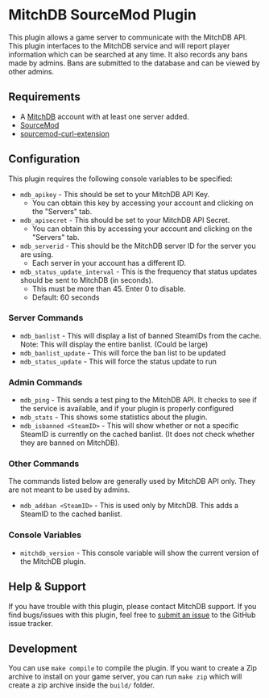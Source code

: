 # MitchDB SourceMod Plugin
This plugin allows a game server to communicate with the MitchDB API.
This plugin interfaces to the MitchDB service and will report player information which can be searched at any time. It also records any bans made by admins. Bans are submitted to the database and can be viewed by other admins.


## Requirements
* A [MitchDB](http://www.mitchdb.com/) account with at least one server added.
* [SourceMod](http://www.sourcemod.net/)
* [sourcemod-curl-extension](http://code.google.com/p/sourcemod-curl-extension/)



## Configuration
This plugin requires the following console variables to be specified:

* `mdb_apikey` - This should be set to your MitchDB API Key.
  * You can obtain this key by accessing your account and clicking on the "Servers" tab.
* `mdb_apisecret` - This should be set to your MitchDB API Secret. 
  * You can obtain this by accessing your account and clicking on the "Servers" tab.
* `mdb_serverid` - This should be the MitchDB server ID for the server you are using.
  * Each server in your account has a different ID.
* `mdb_status_update_interval` - This is the frequency that status updates should be sent to MitchDB (in seconds). 
  * This must be more than 45. Enter 0 to disable.
  * Default: 60 seconds

### Server Commands
* `mdb_banlist` - This will display a list of banned SteamIDs from the cache. Note: This will display the entire banlist. (Could be large)
* `mdb_banlist_update` - This will force the ban list to be updated
* `mdb_status_update` - This will force the status update to run

### Admin Commands
* `mdb_ping` - This sends a test ping to the MitchDB API. It checks to see if the service is available, and if your plugin is properly configured
* `mdb_stats` - This shows some statistics about the plugin. 
* `mdb_isbanned <SteamID>` - This will show whether or not a specific SteamID is currently on the cached banlist. (It does not check whether they are banned on MitchDB).

### Other Commands
The commands listed below are generally used by MitchDB API only. They are not meant to be used by admins.

* `mdb_addban <SteamID>` - This is used only by MitchDB. This adds a SteamID to the cached banlist.

### Console Variables
* `mitchdb_version` - This console variable will show the current version of the MitchDB plugin.

## Help & Support
If you have trouble with this plugin, please contact MitchDB support. If you find bugs/issues with this plugin, feel free to [submit an issue](https://github.com/webdestroya/mitchdb-sourcemod-plugin/issues) to the GitHub issue tracker.

## Development
You can use `make compile` to compile the plugin. If you want to create a Zip archive to install on your game server, you can run `make zip` which will create a zip archive inside the `build/` folder.
